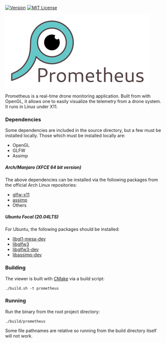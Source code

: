 [![Version][version-badge]](version-url)
[![MIT License][license-badge]](LICENSE.md)

<img alt="Prometheus Logo" style="float: center;" src="assets/logos/logo_with_text.png">

Prometheus is a real-time drone monitoring application. Built from with OpenGL,
it allows one to easily visualize the telemetry from a drone system. It runs in
Linux under X11.

### Dependencies

Some dependencies are included in the source directory, but a few must be
installed locally. Those which must be installed locally are:

* OpenGL
* GLFW
* Assimp

##### Arch/Manjaro (XFCE 64 bit version)

The above dependencies can be installed via the following packages from the
official Arch Linux repositories:

* [glfw-x11](https://www.archlinux.org/packages/community/x86_64/glfw-x11/)
* [assimp](https://www.archlinux.org/packages/extra/x86_64/assimp/)
* Others

##### Ubuntu Focal (20.04LTS)

For Ubuntu, the following packages should be installed:

* [libgl1-mesa-dev](https://packages.ubuntu.com/focal/libgl1-mesa-dev)
* [libglfw3](https://packages.ubuntu.com/focal/libglfw3)
* [libglfw3-dev](https://packages.ubuntu.com/focal/libglfw3-dev)
* [libassimp-dev](https://packages.ubuntu.com/xenial/libassimp-dev)

### Building

The viewer is built with [CMake](https://cmake.org/) via a build script:

```
./build.sh -t prometheus
```

### Running

Run the binary from the root project directory:

```
./build/prometheus
```

Some file pathnames are relative so running from the build directory itself will
not work.

[version-badge]: https://img.shields.io/github/release/jdtaylor7/drone_viewer/all.svg
[version-url]: https://github.com/jdtaylor7/drone_viewer/releases/latest
[license-badge]: https://img.shields.io/badge/license-MIT-007EC7.svg
